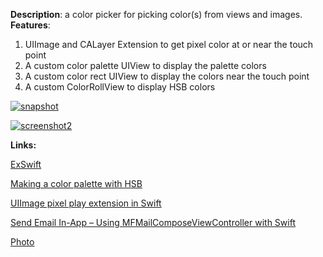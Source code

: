 **Description**: a color picker for picking color(s) from views and
images. **Features**:

1.  UIImage and CALayer Extension to get pixel color at or near the
touch point
2.  A custom color palette UIView to display the palette colors
3.  A custom color rect UIView to display the colors near the touch
point
4.  A custom ColorRollView to display HSB colors

[![snapshot][]][snapshot]

[![screenshot2][]][screenshot2] 

**Links:**

[ExSwift][]

[Making a color palette with HSB][] 

[UIImage pixel play extension in Swift][]

[Send Email In-App – Using MFMailComposeViewController with Swift][] 

[Photo][]

[snapshot]: http://audreyli.me/wp-content/uploads/2015/05/snapshot.gif
[screenshot2]: http://audreyli.me/wp-content/uploads/2015/05/screenshot2.png
[ExSwift]: https://github.com/pNre/ExSwift/tree/master/ExSwift
[Making a color palette with HSB]: http://makeapppie.com/2014/10/08/swift-swift-using-uicolor-in-swift-part-2-making-a-color-palette-with-hsb/
[UIImage pixel play extension in Swift]: https://medium.com/hacking-ios/uiimage-pixel-play-extension-in-swift-7c6fe90396b6
[Send Email In-App – Using MFMailComposeViewController with Swift]: http://www.andrewcbancroft.com/2014/08/25/send-email-in-app-using-mfmailcomposeviewcontroller-with-swift/
[Photo]: http://www.designsnext.com/12-colorful-wallpapers-free/